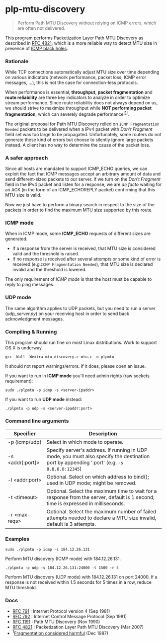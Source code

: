 # plp-mtu-discovery
>  Perform Path MTU Discovery without relying on ICMP errors, which are often not delivered.

This program performs Packetization Layer Path MTU Discovery as described in [RFC 4821](https://tools.ietf.org/html/rfc4821), which is a more reliable way to detect MTU size in presence of [ICMP black holes](https://en.wikipedia.org/wiki/Path_MTU_Discovery#Problems).

### Rationale

While TCP connections automatically adjust MTU size over time depending on various indicators (network performance, packet loss, ICMP error messages, ...), this is not the case for connection-less protocols.

When performance is essential, **throughput**, **packet fragmentation** and **route reliability** are three key indicators to analyze in order to optimize stream performance. Since route reliability does not always depend on us, we should strive to maximize throughput while **NOT performing packet fragmentation**, which can severely degrade performance<sup>[[1](http://www.hpl.hp.com/techreports/Compaq-DEC/WRL-87-3.pdf)]</sup>.

The original proposal for Path MTU Discovery relied on `ICMP Fragmentation Needed` packets to be delivered when a IPv4 packet with *Don't Fragment* field set was too large to be propagated. Unfortunately, some routers do not generate these kind of errors but choose to silently ignore large packets instead. A client has no way to determine the cause of the packet loss.

### A safer approach

Since all hosts are mandated to support ICMP_ECHO queries, we can exploit the fact that ICMP messages accept an arbitrary amount of data and send different-sized packets to our server. If we turn on the *Don't Fragment* field in the IPv4 packet and listen for a response, we are *de facto* waiting for an ACK (in the form of an ICMP_ECHOREPLY packet) confirming that this MTU size is valid.

Now we just have to perform a binary search in respect to the size of the packets in order to find the maximum MTU size supported by this route.

### ICMP mode

When in ICMP mode, some **ICMP_ECHO** requests of different sizes are generated.
- If a response from the server is received, that MTU size is considered valid and the threshold is raised.
- If no response is received after several attempts or some kind of error is received (e.g.`ICMP Fragmentation Needed`), that MTU size is declared invalid and the threshold is lowered.

The only requirement of *ICMP mode* is that the host must be capable to reply to ping messages.

### UDP mode

The same algorithm applies to UDP packets, but you need to run a server (*udp_server.py*) on your receiving host in order to send back acknowledgment messages.

### Compiling & Running

This program should run fine on most Linux distributions. Work to support OS X is underway.
```
gcc -Wall -Wextra mtu_discovery.c mtu.c -o plpmtu
```

It should not report warnings/errors. If it does, please open an issue.

If you want to run in **ICMP mode** you'll need admin rights (raw sockets requirement):
```
sudo ./plpmtu -p icmp -s <server-ipaddr>
```
If you want to run **UDP mode** instead:
```
./plpmtu -p udp -s <server-ipaddr:port>
```

### Command line arguments

| Specifier | Description |
| --- | --- |
| -p {icmp/udp} | Select in which mode to operate.
| -s &lt;addr[:port]&gt; | Specify server's address. If running in UDP mode, you must also specify the destination port by appending ':port' (e.g. `-s 8.8.8.8:12345`) |
| -l &lt;addr:port&gt; | Optional. Select on which address to bind(); used in UDP mode; might be removed. |
| -t &lt;timeout&gt; | Optional. Select the maximum time to wait for a response from the server, default is 1 second; time is expressed in milliseconds. |
| -r &lt;max-reqs&gt; | Optional. Select the maximum number of failed attempts needed to declare a MTU size invalid, default is 3 attempts. |

### Examples

```
sudo ./plpmtu -p icmp -s 184.12.26.131
```
Perform MTU discovery (ICMP mode) with 184.12.26.131. 
```
./plpmtu -p udp -s 184.12.26.131:24000 -t 1500 -r 5
```
Perform MTU discovery (UDP mode) with 184.12.26.131 on port 24000. If a response is not received within 1.5 seconds for 5 times in a row, reduce MTU threshold.

### Docs

- [RFC 791](https://tools.ietf.org/html/rfc791) : Internet Protocol version 4 (Sep 1981)
- [RFC 792](https://tools.ietf.org/html/rfc792) : Internet Control Message Protocol (Sep 1981)
- [RFC 1191](https://tools.ietf.org/html/rfc1191) : Path MTU Discovery (Nov 1990)
- [RFC 4821](https://tools.ietf.org/html/rfc4821) : Packetization Layer Path MTU Discovery (Mar 2007)
- <sup>1</sup>[Fragmentation considered harmful](http://www.hpl.hp.com/techreports/Compaq-DEC/WRL-87-3.pdf) (Dec 1987)
